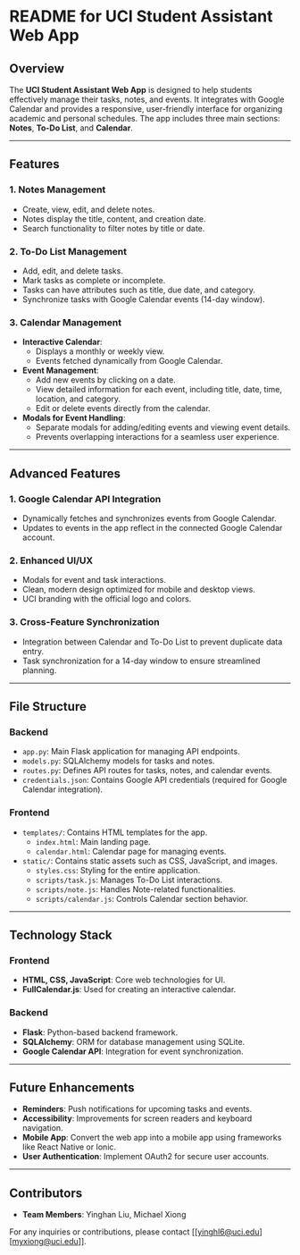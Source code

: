 # README for UCI Student Assistant Web App

## Overview

The **UCI Student Assistant Web App** is designed to help students effectively manage their tasks, notes, and events. It integrates with Google Calendar and provides a responsive, user-friendly interface for organizing academic and personal schedules. The app includes three main sections: **Notes**, **To-Do List**, and **Calendar**.

---

## Features

### 1. **Notes Management**

- Create, view, edit, and delete notes.
- Notes display the title, content, and creation date.
- Search functionality to filter notes by title or date.

### 2. **To-Do List Management**

- Add, edit, and delete tasks.
- Mark tasks as complete or incomplete.
- Tasks can have attributes such as title, due date, and category.
- Synchronize tasks with Google Calendar events (14-day window).

### 3. **Calendar Management**

- **Interactive Calendar**:
  - Displays a monthly or weekly view.
  - Events fetched dynamically from Google Calendar.
- **Event Management**:
  - Add new events by clicking on a date.
  - View detailed information for each event, including title, date, time, location, and category.
  - Edit or delete events directly from the calendar.
- **Modals for Event Handling**:
  - Separate modals for adding/editing events and viewing event details.
  - Prevents overlapping interactions for a seamless user experience.

---

## Advanced Features

### 1. **Google Calendar API Integration**

- Dynamically fetches and synchronizes events from Google Calendar.
- Updates to events in the app reflect in the connected Google Calendar account.

### 2. **Enhanced UI/UX**

- Modals for event and task interactions.
- Clean, modern design optimized for mobile and desktop views.
- UCI branding with the official logo and colors.

### 3. **Cross-Feature Synchronization**

- Integration between Calendar and To-Do List to prevent duplicate data entry.
- Task synchronization for a 14-day window to ensure streamlined planning.

---

## File Structure

### **Backend**

- `app.py`: Main Flask application for managing API endpoints.
- `models.py`: SQLAlchemy models for tasks and notes.
- `routes.py`: Defines API routes for tasks, notes, and calendar events.
- `credentials.json`: Contains Google API credentials (required for Google Calendar integration).

### **Frontend**

- `templates/`: Contains HTML templates for the app.
  - `index.html`: Main landing page.
  - `calendar.html`: Calendar page for managing events.
- `static/`: Contains static assets such as CSS, JavaScript, and images.
  - `styles.css`: Styling for the entire application.
  - `scripts/task.js`: Manages To-Do List interactions.
  - `scripts/note.js`: Handles Note-related functionalities.
  - `scripts/calendar.js`: Controls Calendar section behavior.

---

## Technology Stack

### Frontend

- **HTML, CSS, JavaScript**: Core web technologies for UI.
- **FullCalendar.js**: Used for creating an interactive calendar.

### Backend

- **Flask**: Python-based backend framework.
- **SQLAlchemy**: ORM for database management using SQLite.
- **Google Calendar API**: Integration for event synchronization.

---


## Future Enhancements

- **Reminders**: Push notifications for upcoming tasks and events.
- **Accessibility**: Improvements for screen readers and keyboard navigation.
- **Mobile App**: Convert the web app into a mobile app using frameworks like React Native or Ionic.
- **User Authentication**: Implement OAuth2 for secure user accounts.

---

## Contributors

- **Team Members**: Yinghan Liu, Michael Xiong

For any inquiries or contributions, please contact [[yinghl6@uci.edu][myxiong@uci.edu]].

